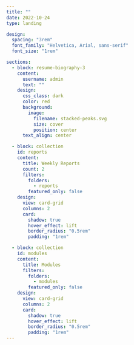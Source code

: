```yaml
---
title: ""
date: 2022-10-24
type: landing

design:
  spacing: "3rem"
  font_family: "Helvetica, Arial, sans-serif"
  font_size: "1rem"

sections:
  - block: resume-biography-3
    content:
      username: admin
      text: ""
    design:
      css_class: dark
      color: red
      background:
        image:
          filename: stacked-peaks.svg
          size: cover
          position: center
      text_align: center

  - block: collection
    id: reports
    content:
      title: Weekly Reports
      count: 2
      filters:
        folders:
          - reports
        featured_only: false
    design:
      view: card-grid  
      columns: 2
      card:
        shadow: true
        hover_effect: lift
        border_radius: "0.5rem"
        padding: "1rem"

  - block: collection
    id: modules
    content:
      title: Modules
      filters:
        folders:
          - modules
        featured_only: false
    design:
      view: card-grid
      columns: 2
      card:
        shadow: true
        hover_effect: lift
        border_radius: "0.5rem"
        padding: "1rem"
---
```

